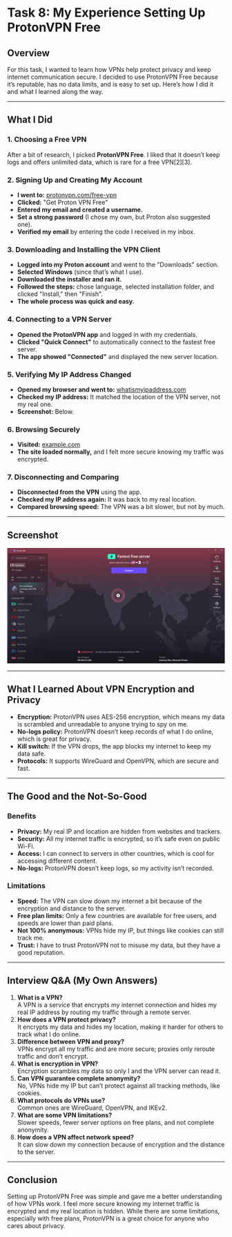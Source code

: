 # Task 8: My Experience Setting Up ProtonVPN Free

## Overview

For this task, I wanted to learn how VPNs help protect privacy and keep internet communication secure. I decided to use ProtonVPN Free because it’s reputable, has no data limits, and is easy to set up. Here’s how I did it and what I learned along the way.

---

## What I Did

### 1. Choosing a Free VPN

After a bit of research, I picked **ProtonVPN Free**. I liked that it doesn’t keep logs and offers unlimited data, which is rare for a free VPN[2][3].

### 2. Signing Up and Creating My Account

- **I went to:** [protonvpn.com/free-vpn](https://protonvpn.com/free-vpn)
- **Clicked:** "Get Proton VPN Free"
- **Entered my email and created a username.**
- **Set a strong password** (I chose my own, but Proton also suggested one).
- **Verified my email** by entering the code I received in my inbox.

### 3. Downloading and Installing the VPN Client

- **Logged into my Proton account** and went to the "Downloads" section.
- **Selected Windows** (since that’s what I use).
- **Downloaded the installer and ran it.**
- **Followed the steps:** chose language, selected installation folder, and clicked "Install," then "Finish".
- **The whole process was quick and easy.**

### 4. Connecting to a VPN Server

- **Opened the ProtonVPN app** and logged in with my credentials.
- **Clicked "Quick Connect"** to automatically connect to the fastest free server.
- **The app showed "Connected"** and displayed the new server location.

### 5. Verifying My IP Address Changed

- **Opened my browser and went to:** [whatismyipaddress.com](https://www.whatismyipaddress.com/)
- **Checked my IP address:** It matched the location of the VPN server, not my real one.
- **Screenshot:** Below.

### 6. Browsing Securely

- **Visited:** [example.com](https://example.com)
- **The site loaded normally,** and I felt more secure knowing my traffic was encrypted.

### 7. Disconnecting and Comparing

- **Disconnected from the VPN** using the app.
- **Checked my IP address again:** It was back to my real location.
- **Compared browsing speed:** The VPN was a bit slower, but not by much.

---

## Screenshot

![VPN Connection Status](vpn_connection_status.png)

---

## What I Learned About VPN Encryption and Privacy

- **Encryption:** ProtonVPN uses AES-256 encryption, which means my data is scrambled and unreadable to anyone trying to spy on me.
- **No-logs policy:** ProtonVPN doesn’t keep records of what I do online, which is great for privacy.
- **Kill switch:** If the VPN drops, the app blocks my internet to keep my data safe.
- **Protocols:** It supports WireGuard and OpenVPN, which are secure and fast.

---

## The Good and the Not-So-Good

### Benefits

- **Privacy:** My real IP and location are hidden from websites and trackers.
- **Security:** All my internet traffic is encrypted, so it’s safe even on public Wi-Fi.
- **Access:** I can connect to servers in other countries, which is cool for accessing different content.
- **No-logs:** ProtonVPN doesn’t keep logs, so my activity isn’t recorded.

### Limitations

- **Speed:** The VPN can slow down my internet a bit because of the encryption and distance to the server.
- **Free plan limits:** Only a few countries are available for free users, and speeds are lower than paid plans.
- **Not 100% anonymous:** VPNs hide my IP, but things like cookies can still track me.
- **Trust:** I have to trust ProtonVPN not to misuse my data, but they have a good reputation.

---

## Interview Q&A (My Own Answers)

1. **What is a VPN?**  
   A VPN is a service that encrypts my internet connection and hides my real IP address by routing my traffic through a remote server.
2. **How does a VPN protect privacy?**  
   It encrypts my data and hides my location, making it harder for others to track what I do online.
3. **Difference between VPN and proxy?**  
   VPNs encrypt all my traffic and are more secure; proxies only reroute traffic and don’t encrypt.
4. **What is encryption in VPN?**  
   Encryption scrambles my data so only I and the VPN server can read it.
5. **Can VPN guarantee complete anonymity?**  
   No, VPNs hide my IP but can’t protect against all tracking methods, like cookies.
6. **What protocols do VPNs use?**  
   Common ones are WireGuard, OpenVPN, and IKEv2.
7. **What are some VPN limitations?**  
   Slower speeds, fewer server options on free plans, and not complete anonymity.
8. **How does a VPN affect network speed?**  
   It can slow down my connection because of encryption and the distance to the server.
---

## Conclusion

Setting up ProtonVPN Free was simple and gave me a better understanding of how VPNs work. I feel more secure knowing my internet traffic is encrypted and my real location is hidden. While there are some limitations, especially with free plans, ProtonVPN is a great choice for anyone who cares about privacy.
